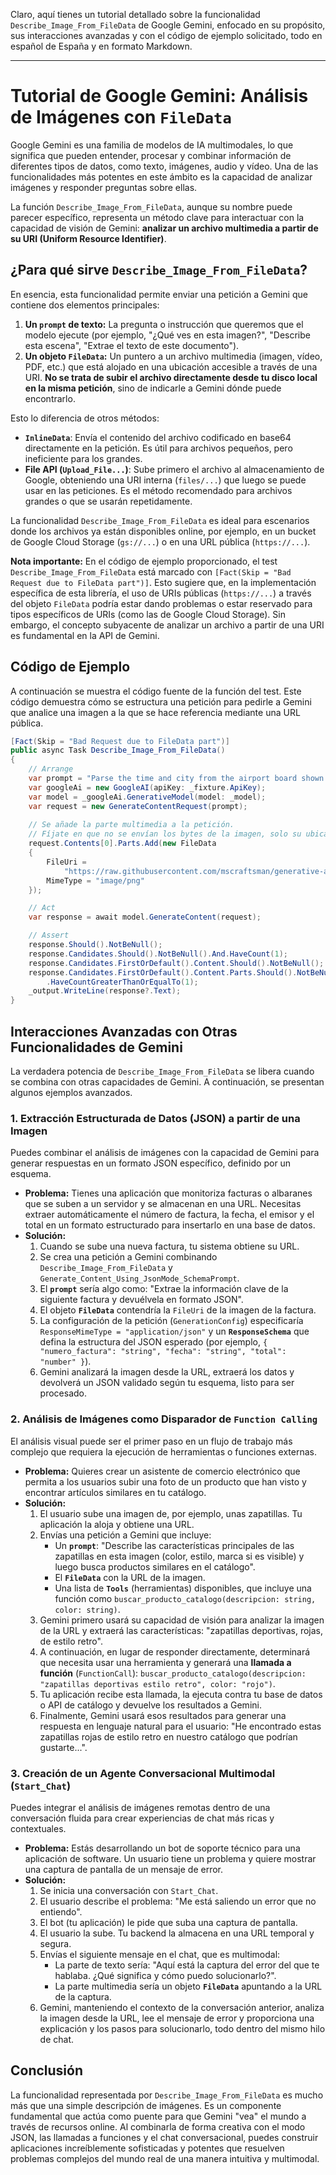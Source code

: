 Claro, aquí tienes un tutorial detallado sobre la funcionalidad `Describe_Image_From_FileData` de Google Gemini, enfocado en su propósito, sus interacciones avanzadas y con el código de ejemplo solicitado, todo en español de España y en formato Markdown.

---

# Tutorial de Google Gemini: Análisis de Imágenes con `FileData`

Google Gemini es una familia de modelos de IA multimodales, lo que significa que pueden entender, procesar y combinar información de diferentes tipos de datos, como texto, imágenes, audio y vídeo. Una de las funcionalidades más potentes en este ámbito es la capacidad de analizar imágenes y responder preguntas sobre ellas.

La función `Describe_Image_From_FileData`, aunque su nombre puede parecer específico, representa un método clave para interactuar con la capacidad de visión de Gemini: **analizar un archivo multimedia a partir de su URI (Uniform Resource Identifier)**.

## ¿Para qué sirve `Describe_Image_From_FileData`?

En esencia, esta funcionalidad permite enviar una petición a Gemini que contiene dos elementos principales:

1.  **Un `prompt` de texto:** La pregunta o instrucción que queremos que el modelo ejecute (por ejemplo, "¿Qué ves en esta imagen?", "Describe esta escena", "Extrae el texto de este documento").
2.  **Un objeto `FileData`:** Un puntero a un archivo multimedia (imagen, vídeo, PDF, etc.) que está alojado en una ubicación accesible a través de una URI. **No se trata de subir el archivo directamente desde tu disco local en la misma petición**, sino de indicarle a Gemini dónde puede encontrarlo.

Esto lo diferencia de otros métodos:
*   **`InlineData`**: Envía el contenido del archivo codificado en base64 directamente en la petición. Es útil para archivos pequeños, pero ineficiente para los grandes.
*   **File API (`Upload_File...`)**: Sube primero el archivo al almacenamiento de Google, obteniendo una URI interna (`files/...`) que luego se puede usar en las peticiones. Es el método recomendado para archivos grandes o que se usarán repetidamente.

La funcionalidad `Describe_Image_From_FileData` es ideal para escenarios donde los archivos ya están disponibles online, por ejemplo, en un bucket de Google Cloud Storage (`gs://...`) o en una URL pública (`https://...`).

**Nota importante:** En el código de ejemplo proporcionado, el test `Describe_Image_From_FileData` está marcado con `[Fact(Skip = "Bad Request due to FileData part")]`. Esto sugiere que, en la implementación específica de esta librería, el uso de URIs públicas (`https://...`) a través del objeto `FileData` podría estar dando problemas o estar reservado para tipos específicos de URIs (como las de Google Cloud Storage). Sin embargo, el concepto subyacente de analizar un archivo a partir de una URI es fundamental en la API de Gemini.

## Código de Ejemplo

A continuación se muestra el código fuente de la función del test. Este código demuestra cómo se estructura una petición para pedirle a Gemini que analice una imagen a la que se hace referencia mediante una URL pública.

```csharp
[Fact(Skip = "Bad Request due to FileData part")]
public async Task Describe_Image_From_FileData()
{
    // Arrange
    var prompt = "Parse the time and city from the airport board shown in this image into a list, in Markdown";
    var googleAi = new GoogleAI(apiKey: _fixture.ApiKey);
    var model = _googleAi.GenerativeModel(model: _model);
    var request = new GenerateContentRequest(prompt);
    
    // Se añade la parte multimedia a la petición.
    // Fíjate en que no se envían los bytes de la imagen, solo su ubicación (URI) y su tipo (MimeType).
    request.Contents[0].Parts.Add(new FileData
    {
        FileUri =
            "https://raw.githubusercontent.com/mscraftsman/generative-ai/refs/heads/main/tests/Mscc.GenerativeAI/payload/timetable.png",
        MimeType = "image/png"
    });

    // Act
    var response = await model.GenerateContent(request);

    // Assert
    response.Should().NotBeNull();
    response.Candidates.Should().NotBeNull().And.HaveCount(1);
    response.Candidates.FirstOrDefault().Content.Should().NotBeNull();
    response.Candidates.FirstOrDefault().Content.Parts.Should().NotBeNull().And
        .HaveCountGreaterThanOrEqualTo(1);
    _output.WriteLine(response?.Text);
}
```

## Interacciones Avanzadas con Otras Funcionalidades de Gemini

La verdadera potencia de `Describe_Image_From_FileData` se libera cuando se combina con otras capacidades de Gemini. A continuación, se presentan algunos ejemplos avanzados.

### 1. Extracción Estructurada de Datos (JSON) a partir de una Imagen

Puedes combinar el análisis de imágenes con la capacidad de Gemini para generar respuestas en un formato JSON específico, definido por un esquema.

*   **Problema:** Tienes una aplicación que monitoriza facturas o albaranes que se suben a un servidor y se almacenan en una URL. Necesitas extraer automáticamente el número de factura, la fecha, el emisor y el total en un formato estructurado para insertarlo en una base de datos.
*   **Solución:**
    1.  Cuando se sube una nueva factura, tu sistema obtiene su URL.
    2.  Se crea una petición a Gemini combinando `Describe_Image_From_FileData` y `Generate_Content_Using_JsonMode_SchemaPrompt`.
    3.  El **`prompt`** sería algo como: "Extrae la información clave de la siguiente factura y devuélvela en formato JSON".
    4.  El objeto **`FileData`** contendría la `FileUri` de la imagen de la factura.
    5.  La configuración de la petición (`GenerationConfig`) especificaría `ResponseMimeType = "application/json"` y un **`ResponseSchema`** que defina la estructura del JSON esperado (por ejemplo, `{ "numero_factura": "string", "fecha": "string", "total": "number" }`).
    6.  Gemini analizará la imagen desde la URL, extraerá los datos y devolverá un JSON validado según tu esquema, listo para ser procesado.

### 2. Análisis de Imágenes como Disparador de `Function Calling`

El análisis visual puede ser el primer paso en un flujo de trabajo más complejo que requiera la ejecución de herramientas o funciones externas.

*   **Problema:** Quieres crear un asistente de comercio electrónico que permita a los usuarios subir una foto de un producto que han visto y encontrar artículos similares en tu catálogo.
*   **Solución:**
    1.  El usuario sube una imagen de, por ejemplo, unas zapatillas. Tu aplicación la aloja y obtiene una URL.
    2.  Envías una petición a Gemini que incluye:
        *   Un **`prompt`**: "Describe las características principales de las zapatillas en esta imagen (color, estilo, marca si es visible) y luego busca productos similares en el catálogo".
        *   El **`FileData`** con la URL de la imagen.
        *   Una lista de **`Tools`** (herramientas) disponibles, que incluye una función como `buscar_producto_catalogo(descripcion: string, color: string)`.
    3.  Gemini primero usará su capacidad de visión para analizar la imagen de la URL y extraerá las características: "zapatillas deportivas, rojas, de estilo retro".
    4.  A continuación, en lugar de responder directamente, determinará que necesita usar una herramienta y generará una **llamada a función** (`FunctionCall`): `buscar_producto_catalogo(descripcion: "zapatillas deportivas estilo retro", color: "rojo")`.
    5.  Tu aplicación recibe esta llamada, la ejecuta contra tu base de datos o API de catálogo y devuelve los resultados a Gemini.
    6.  Finalmente, Gemini usará esos resultados para generar una respuesta en lenguaje natural para el usuario: "He encontrado estas zapatillas rojas de estilo retro en nuestro catálogo que podrían gustarte...".

### 3. Creación de un Agente Conversacional Multimodal (`Start_Chat`)

Puedes integrar el análisis de imágenes remotas dentro de una conversación fluida para crear experiencias de chat más ricas y contextuales.

*   **Problema:** Estás desarrollando un bot de soporte técnico para una aplicación de software. Un usuario tiene un problema y quiere mostrar una captura de pantalla de un mensaje de error.
*   **Solución:**
    1.  Se inicia una conversación con `Start_Chat`.
    2.  El usuario describe el problema: "Me está saliendo un error que no entiendo".
    3.  El bot (tu aplicación) le pide que suba una captura de pantalla.
    4.  El usuario la sube. Tu backend la almacena en una URL temporal y segura.
    5.  Envías el siguiente mensaje en el chat, que es multimodal:
        *   La parte de texto sería: "Aquí está la captura del error del que te hablaba. ¿Qué significa y cómo puedo solucionarlo?".
        *   La parte multimedia sería un objeto **`FileData`** apuntando a la URL de la captura.
    6.  Gemini, manteniendo el contexto de la conversación anterior, analiza la imagen desde la URL, lee el mensaje de error y proporciona una explicación y los pasos para solucionarlo, todo dentro del mismo hilo de chat.

## Conclusión

La funcionalidad representada por `Describe_Image_From_FileData` es mucho más que una simple descripción de imágenes. Es un componente fundamental que actúa como puente para que Gemini "vea" el mundo a través de recursos online. Al combinarla de forma creativa con el modo JSON, las llamadas a funciones y el chat conversacional, puedes construir aplicaciones increíblemente sofisticadas y potentes que resuelven problemas complejos del mundo real de una manera intuitiva y multimodal.